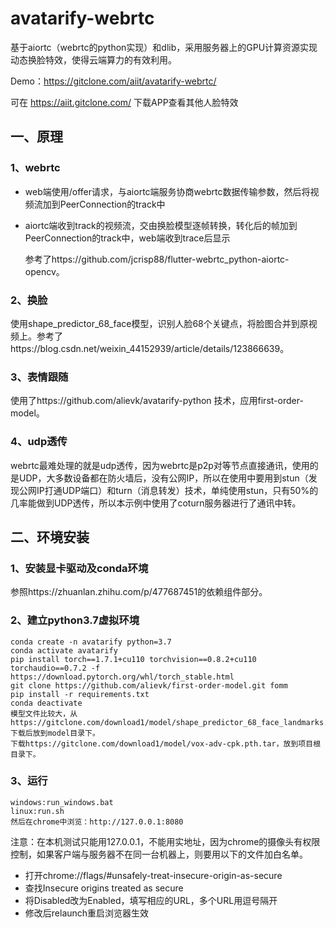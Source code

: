 # avatarify-webrtc

基于aiortc（webrtc的python实现）和dlib，采用服务器上的GPU计算资源实现动态换脸特效，使得云端算力的有效利用。

Demo：https://gitclone.com/aiit/avatarify-webrtc/ 

可在 https://aiit.gitclone.com/ 下载APP查看其他人脸特效

## 一、原理

### 1、webrtc

- web端使用/offer请求，与aiortc端服务协商webrtc数据传输参数，然后将视频流加到PeerConnection的track中

- aiortc端收到track的视频流，交由换脸模型逐帧转换，转化后的帧加到PeerConnection的track中，web端收到trace后显示

  参考了https://github.com/jcrisp88/flutter-webrtc_python-aiortc-opencv。

### 2、换脸

使用shape_predictor_68_face模型，识别人脸68个关键点，将脸图合并到原视频上。参考了https://blog.csdn.net/weixin_44152939/article/details/123866639。

### 3、表情跟随

使用了https://github.com/alievk/avatarify-python 技术，应用first-order-model。

### 4、udp透传

webrtc最难处理的就是udp透传，因为webrtc是p2p对等节点直接通讯，使用的是UDP，大多数设备都在防火墙后，没有公网IP，所以在使用中要用到stun（发现公网IP打通UDP端口）和turn（消息转发）技术，单纯使用stun，只有50%的几率能做到UDP透传，所以本示例中使用了coturn服务器进行了通讯中转。

## 二、环境安装

### 1、安装显卡驱动及conda环境

参照https://zhuanlan.zhihu.com/p/477687451的依赖组件部分。

### 2、建立python3.7虚拟环境

```shell
conda create -n avatarify python=3.7
conda activate avatarify
pip install torch==1.7.1+cu110 torchvision==0.8.2+cu110 torchaudio==0.7.2 -f https://download.pytorch.org/whl/torch_stable.html
git clone https://github.com/alievk/first-order-model.git fomm
pip install -r requirements.txt
conda deactivate
模型文件比较大，从https://gitclone.com/download1/model/shape_predictor_68_face_landmarks.dat下载后放到model目录下。
下载https://gitclone.com/download1/model/vox-adv-cpk.pth.tar，放到项目根目录下。
```

### 3、运行

```shell
windows:run_windows.bat
linux:run.sh
然后在chrome中浏览：http://127.0.0.1:8080
```

注意：在本机测试只能用127.0.0.1，不能用实地址，因为chrome的摄像头有权限控制，如果客户端与服务器不在同一台机器上，则要用以下的文件加白名单。

- 打开chrome://flags/#unsafely-treat-insecure-origin-as-secure
- 查找Insecure origins treated as secure
- 将Disabled改为Enabled，填写相应的URL，多个URL用逗号隔开
- 修改后relaunch重启浏览器生效